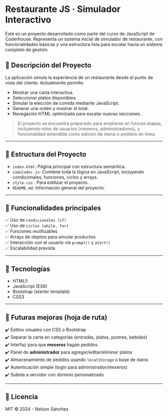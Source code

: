# Restaurante JS · Simulador Interactivo

Este es un proyecto desarrollado como parte del curso de JavaScript de Coderhouse. Representa un sistema inicial de simulador de restaurante, con funcionalidades básicas y una estructura lista para escalar hacia un sistema completo de gestión.

## 🧩 Descripción del Proyecto

La aplicación simula la experiencia de un restaurante desde el punto de vista del cliente. Actualmente permite:

- Mostrar una carta interactiva.
- Seleccionar platos disponibles.
- Simular la elección de comida mediante JavaScript.
- Generar una orden y mostrar el total.
- Navegación HTML optimizada para escalar nuevas secciones.

> El proyecto se encuentra preparado para ampliarse en futuras etapas, incluyendo roles de usuarios (meseros, administradores), y funcionalidad extendida como edición de menú o pedidos en línea.

---

## 📁 Estructura del Proyecto

- `index.html`: Página principal con estructura semántica.
- `simulador.js`: Contiene toda la lógica en JavaScript, incluyendo condicionales, funciones, ciclos y arrays.
- `style.css` : Para estilizar el proyecto.
- `README.md`: Información general del proyecto.

---

## 🚀 Funcionalidades principales

✅ Uso de `condicionales (if)`  
✅ Uso de `ciclos (while, for)`  
✅ Funciones reutilizables  
✅ Arrays de objetos para simular productos  
✅ Interacción con el usuario vía `prompt()` y `alert()`  
✅ Escalabilidad prevista

---

## 🔧 Tecnologías

- HTML5
- JavaScript (ES6)
- Bootstrap (starter template)
- CSS3 
---

## 🌱 Futuras mejoras (hoja de ruta)

✔️ Estilos visuales con CSS o Bootstrap  
✔️ Separar la carta en categorías (entradas, platos, postres, bebidas)  
✔️ Interfaz para que **meseros** hagan pedidos  
✔️ Panel de **administrador** para agregar/editar/eliminar platos  
✔️ Almacenamiento de pedidos usando `localStorage` o base de datos  
✔️ Autenticación simple (login para administrador/meseros)  
✔️ Subida a servidor con dominio personalizado

---

## 📄 Licencia

MIT © 2024 - Nelson Sánchez
